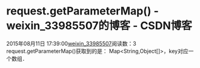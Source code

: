 # request.getParameterMap() - weixin_33985507的博客 - CSDN博客
2015年08月11日 17:39:00[weixin_33985507](https://me.csdn.net/weixin_33985507)阅读数：3
request.getParameterMap()获取到的是：
Map<String,Object[]>，key对应一个数组．

